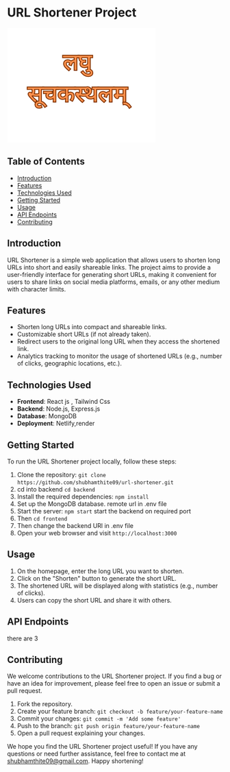 # URL Shortener Project

![URL Shortener Logo](./frontend//src/assets/logo.png)

## Table of Contents

- [Introduction](#introduction)
- [Features](#features)
- [Technologies Used](#technologies-used)
- [Getting Started](#getting-started)
- [Usage](#usage)
- [API Endpoints](#api-endpoints)
- [Contributing](#contributing)

## Introduction

URL Shortener is a simple web application that allows users to shorten long URLs into short and easily shareable links. The project aims to provide a user-friendly interface for generating short URLs, making it convenient for users to share links on social media platforms, emails, or any other medium with character limits.

## Features

- Shorten long URLs into compact and shareable links.
- Customizable short URLs (if not already taken).
- Redirect users to the original long URL when they access the shortened link.
- Analytics tracking to monitor the usage of shortened URLs (e.g., number of clicks, geographic locations, etc.).

## Technologies Used

- **Frontend**: React js , Tailwind Css
- **Backend**: Node.js, Express.js
- **Database**: MongoDB
- **Deployment**: Netlify,render

## Getting Started

To run the URL Shortener project locally, follow these steps:

1. Clone the repository: `git clone https://github.com/shubhamthite09/url-shortener.git`
2. cd into backend `cd backend`
3. Install the required dependencies: `npm install`
4. Set up the MongoDB database. remote url in .env file
5. Start the server: `npm start` start the backend on required port
6. Then `cd frontend`
7. Then change the backend URl in .env file
8. Open your web browser and visit `http://localhost:3000`

## Usage

1. On the homepage, enter the long URL you want to shorten.
2. Click on the "Shorten" button to generate the short URL.
3. The shortened URL will be displayed along with statistics (e.g., number of clicks).
4. Users can copy the short URL and share it with others.

## API Endpoints

there are 3

## Contributing

We welcome contributions to the URL Shortener project. If you find a bug or have an idea for improvement, please feel free to open an issue or submit a pull request.

1. Fork the repository.
2. Create your feature branch: `git checkout -b feature/your-feature-name`
3. Commit your changes: `git commit -m 'Add some feature'`
4. Push to the branch: `git push origin feature/your-feature-name`
5. Open a pull request explaining your changes.


We hope you find the URL Shortener project useful! If you have any questions or need further assistance, feel free to contact me at [shubhamthite09@gmail.com](shubhamthite09@gmail.com). Happy shortening!
